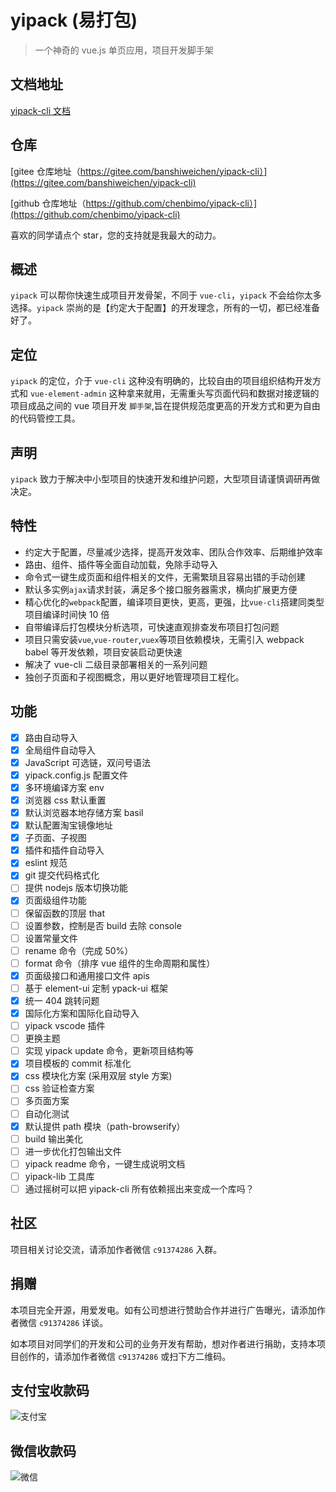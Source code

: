 # yipack (易打包)

> 一个神奇的 vue.js 单页应用，项目开发脚手架

## 文档地址

[yipack-cli 文档](https://chensuiyi.com)

## 仓库

[gitee 仓库地址（https://gitee.com/banshiweichen/yipack-cli）](https://gitee.com/banshiweichen/yipack-cli)

[github 仓库地址（https://github.com/chenbimo/yipack-cli）](https://github.com/chenbimo/yipack-cli)

喜欢的同学请点个 star，您的支持就是我最大的动力。

## 概述

`yipack` 可以帮你快速生成项目开发骨架，不同于 `vue-cli`，`yipack` 不会给你太多选择。`yipack` 崇尚的是【约定大于配置】的开发理念，所有的一切，都已经准备好了。

## 定位

`yipack` 的定位，介于 `vue-cli` 这种没有明确的，比较自由的项目组织结构开发方式和 `vue-element-admin` 这种拿来就用，无需重头写页面代码和数据对接逻辑的项目成品之间的 vue 项目开发 `脚手架`,旨在提供规范度更高的开发方式和更为自由的代码管控工具。

## 声明

`yipack` 致力于解决中小型项目的快速开发和维护问题，大型项目请谨慎调研再做决定。

## 特性

-   约定大于配置，尽量减少选择，提高开发效率、团队合作效率、后期维护效率
-   路由、组件、插件等全面自动加载，免除手动导入
-   命令式一键生成页面和组件相关的文件，无需繁琐且容易出错的手动创建
-   默认多实例`ajax`请求封装，满足多个接口服务器需求，横向扩展更方便
-   精心优化的`webpack`配置，编译项目更快，更高，更强，比`vue-cli`搭建同类型项目编译时间快 10 倍
-   自带编译后打包模块分析选项，可快速直观排查发布项目打包问题
-   项目只需安装`vue`,`vue-router`,`vuex`等项目依赖模块，无需引入 webpack babel 等开发依赖，项目安装启动更快速
-   解决了 vue-cli 二级目录部署相关的一系列问题
-   独创子页面和子视图概念，用以更好地管理项目工程化。

## 功能

-   [x] 路由自动导入
-   [x] 全局组件自动导入
-   [x] JavaScript 可选链，双问号语法
-   [x] yipack.config.js 配置文件
-   [x] 多环境编译方案 env
-   [x] 浏览器 css 默认重置
-   [x] 默认浏览器本地存储方案 basil
-   [x] 默认配置淘宝镜像地址
-   [x] 子页面、子视图
-   [x] 插件和插件自动导入
-   [x] eslint 规范
-   [x] git 提交代码格式化
-   [ ] 提供 nodejs 版本切换功能
-   [x] 页面级组件功能
-   [ ] 保留函数的顶层 that
-   [ ] 设置参数，控制是否 build 去除 console
-   [ ] 设置常量文件
-   [ ] rename 命令（完成 50%）
-   [ ] format 命令（排序 vue 组件的生命周期和属性）
-   [x] 页面级接口和通用接口文件 apis
-   [ ] 基于 element-ui 定制 ypack-ui 框架
-   [x] 统一 404 跳转问题
-   [x] 国际化方案和国际化自动导入
-   [ ] yipack vscode 插件
-   [ ] 更换主题
-   [ ] 实现 yipack update 命令，更新项目结构等
-   [x] 项目模板的 commit 标准化
-   [x] css 模块化方案 (采用双层 style 方案)
-   [ ] css 验证检查方案
-   [ ] 多页面方案
-   [ ] 自动化测试
-   [x] 默认提供 path 模块（path-browserify）
-   [ ] build 输出美化
-   [ ] 进一步优化打包输出文件
-   [ ] yipack readme 命令，一键生成说明文档
-   [ ] yipack-lib 工具库
-   [ ] 通过摇树可以把 yipack-cli 所有依赖摇出来变成一个库吗？

## 社区

项目相关讨论交流，请添加作者微信 `c91374286` 入群。

## 捐赠

本项目完全开源，用爱发电。如有公司想进行赞助合作并进行广告曝光，请添加作者微信 `c91374286` 详谈。

如本项目对同学们的开发和公司的业务开发有帮助，想对作者进行捐助，支持本项目创作的，请添加作者微信 `c91374286` 或扫下方二维码。

## 支付宝收款码

![支付宝](https://chensuiyi-com-1251319172.cos.ap-guangzhou.myqcloud.com/alipay2.png)

## 微信收款码

![微信](https://chensuiyi-com-1251319172.cos.ap-guangzhou.myqcloud.com/wechat2.png)

